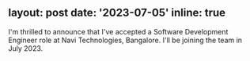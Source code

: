 
layout: post
date: '2023-07-05'
inline: true
---

I'm thrilled to announce that I've accepted a Software Development Engineer role at Navi Technologies, Bangalore. I'll be joining the team in July 2023.